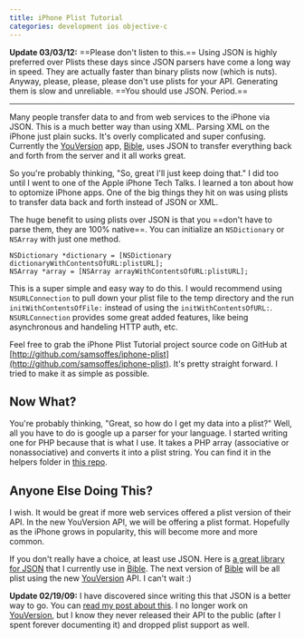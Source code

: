 ```yaml
---
title: iPhone Plist Tutorial
categories: development ios objective-c
---
```


**Update 03/03/12:** ==Please don't listen to this.== Using JSON is highly preferred over Plists these days since JSON parsers have come a long way in speed. They are actually faster than binary plists now (which is nuts). Anyway, please, please, please don't use plists for your API. Generating them is slow and unreliable. ==You should use JSON. Period.==

---

Many people transfer data to and from web services to the iPhone via JSON. This is a much better way than using XML. Parsing XML on the iPhone just plain sucks. It's overly complicated and super confusing. Currently the [YouVersion][] app, [Bible][], uses JSON to transfer everything back and forth from the server and it all works great.

So you're probably thinking, "So, great I'll just keep doing that." I did too until I went to one of the Apple iPhone Tech Talks. I learned a ton about how to optomize iPhone apps. One of the big things they hit on was using plists to transfer data back and forth instead of JSON or XML.

The huge benefit to using plists over JSON is that you ==don't have to parse them, they are 100% native==. You can initialize an `NSDictionary` or `NSArray` with just one method.

``` objc
NSDictionary *dictionary = [NSDictionary dictionaryWithContentsOfURL:plistURL];
NSArray *array = [NSArray arrayWithContentsOfURL:plistURL];
```

This is a super simple and easy way to do this. I would recommend using `NSURLConnection` to pull down your plist file to the temp directory and the run `initWithContentsOfFile:` instead of using the `initWithContentsOfURL:`. `NSURLConnection` provides some great added features, like being asynchronous and handeling HTTP auth, etc.

Feel free to grab the iPhone Plist Tutorial project source code on GitHub at [http://github.com/samsoffes/iphone-plist](http://github.com/samsoffes/iphone-plist). It's pretty straight forward. I tried to make it as simple as possible.

## Now What?

You're probably thinking, "Great, so how do I get my data into a plist?" Well, all you have to do is google up a parser for your language. I started writing one for PHP because that is what I use. It takes a PHP array (associative or nonassociative) and converts it into a plist string. You can find it in the helpers folder in [this repo](http://github.com/lifechurch/core-module/).

## Anyone Else Doing This?

I wish. It would be great if more web services offered a plist version of their API. In the new YouVersion API, we will be offering a plist format. Hopefully as the iPhone grows in popularity, this will become more and more common.

If you don't really have a choice, at least use JSON. Here is [a great library for JSON](http://code.google.com/p/json-framework/) that I currently use in [Bible][]. The next version of [Bible][] will be all plist using the new [YouVersion][] API. I can't wait :)

**Update 02/19/09:** I have discovered since writing this that JSON is a better way to go. You can [read my post about this](http://samsoff.es/post/web-services-with-cocoa-surprise). I no longer work on [YouVersion][], but I know they never released their API to the public (after I spent forever documenting it) and dropped plist support as well.

[YouVersion]: http://youversion.com/
[Bible]: http://youversion.com/iphone
